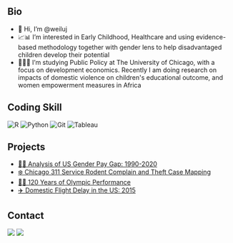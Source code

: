 ## Bio
  <p>
<ul>
    <li>👋 Hi, I’m @weiluj</li>
    <li>📈📊 I’m interested in Early Childhood, Healthcare and using evidence-based methodology together with gender lens to help disadvantaged children develop their potential</li>
    <li>👩🏻‍🎓 I’m studying Public Policy at The University of Chicago, with a focus on development economics. Recently I am doing research on impacts of domestic violence on children's educational outcome, and women empowerment measures in Africa</li>
  </ul>

## Coding Skill
<p>
  <img alt = "R" src = "https://img.shields.io/badge/-R-276DC3?logo=r&logoColor=white&style=for-the-badge&logoWidth=30" />
  <img alt = "Python" src = "https://img.shields.io/badge/-Python-3776AB?logo=python&logoColor=white&style=for-the-badge" />
  <img alt = "Git" src = "https://img.shields.io/badge/-Git-F05032?logo=git&logoColor=white&style=for-the-badge" />
  <img alt = "Tableau" src = "https://img.shields.io/badge/Tableau-E97627?style=for-the-badge&logo=Tableau&logoColor=white" />

## Projects
  <p>
<ul>
    <li><a href = "https://github.com/weiluj/us-gender-pay-gap">🏳️‍🌈 Analysis of US Gender Pay Gap: 1990-2020</a></li>
    <li><a href = "https://github.com/weiluj/chicago-311-request-rodent-theft">❄️ Chicago 311 Service Rodent Complain and Theft Case Mapping</a></li>
    <li><a href = "https://github.com/weiluj/120-years-olympics">🏊🏻 120 Years of Olympic Performance</a></li>
  <li><a href = "https://github.com/weiluj/us-flight-delay-2015">✈️ Domestic Flight Delay in the US: 2015</a></li>
  </ul>
  
## Contact
<p>
  <a href = "mailto:weiluj@uchicago.edu"><img src = "https://img.shields.io/badge/Gmail-D14836?style=for-the-badge&logo=gmail&logoColor=white"></a>
  <a href = "https://www.linkedin.com/in/mia-j/"><img src = "https://img.shields.io/badge/LinkedIn-0077B5?style=for-the-badge&logo=linkedin&logoColor=white"></a>
<!---
weiluj/weiluj is a ✨ special ✨ repository because its `README.md` (this file) appears on your GitHub profile.
You can click the Preview link to take a look at your changes.
--->
